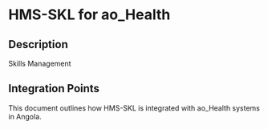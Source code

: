 # HMS-SKL for ao_Health

## Description

Skills Management

## Integration Points

This document outlines how HMS-SKL is integrated with ao_Health systems in Angola.
